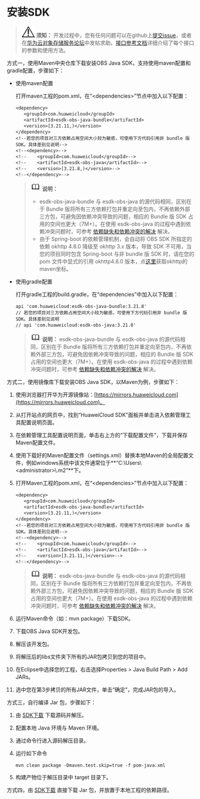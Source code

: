# 安装SDK<a name="obs_21_0105"></a>

>![](public_sys-resources/icon-notice.gif) **须知：** 
>开发过程中，您有任何问题可以在github上[提交issue](https://github.com/huaweicloud/huaweicloud-sdk-java-obs/issues)，或者在[华为云对象存储服务论坛](https://bbs.huaweicloud.com/forum/forum-620-1.html)中发帖求助。[接口参考文档](https://obssdk.obs.cn-north-1.myhuaweicloud.com/apidoc/cn/java/index.html)详细介绍了每个接口的参数和使用方法。

方式一，使用Maven中央仓库下载安装OBS Java SDK，支持使用maven配置和gradle配置，步骤如下：

-   使用maven配置

    打开maven工程的pom.xml，在“<dependencies\>”节点中加入以下配置：

    ```
    <dependency>
       <groupId>com.huaweicloud</groupId>
       <artifactId>esdk-obs-java-bundle</artifactId>
       <version>[3.21.11,)</version>
    </dependency>
    <!--若您的项目对三方依赖占用空间大小较为敏感，可使用下方代码引用非 bundle 版 SDK。具体差别见说明-->
    <!--<dependency>-->
    <!--	<groupId>com.huaweicloud</groupId>-->
    <!--	<artifactId>esdk-obs-java</artifactId>-->
    <!--	<version>[3.21.8,)</version>-->
    <!--</dependency>-->
    ```

    >![](public_sys-resources/icon-note.gif) **说明：** 
    >-   esdk-obs-java-bundle 与 esdk-obs-java 的源代码相同，区别在于 Bundle 版将所有三方依赖打包并重定向至包内，不再依赖外部三方包，可避免因依赖冲突导致的问题，相应的 Bundle 版 SDK 占用的空间也更大（7M+）。在使用 esdk-obs-java 的过程中遇到依赖冲突问题时，可参考  [依赖缺失和依赖冲突的解决](依赖缺失和依赖冲突的解决.md)  解决。
    >-   由于 Spring-boot 的依赖管理机制，会自动将 OBS SDK 所指定的依赖 okhttp 4.8.0 降级至 okhttp 3.x 版本，导致 SDK 不可用，当您的项目同时包含 Spring-boot 与非 bundle 版 SDK 时，请在您的 pom 文件中显式的引用 okhttp4.8.0 版本，点[这里](https://github.com/huaweicloud/huaweicloud-sdk-java-obs/blob/master/pom.xml)获取okhttp的maven坐标。

-   使用gradle配置

    打开gradle工程的build.gradle，在“dependencies”中加入以下配置：

    ```
    api 'com.huaweicloud:esdk-obs-java-bundle:3.21.8'
    // 若您的项目对三方依赖占用空间大小较为敏感，可使用下方代码引用非 bundle 版 SDK。具体差别见说明
    // api 'com.huaweicloud:esdk-obs-java:3.21.8'
    ```

    >![](public_sys-resources/icon-note.gif) **说明：** 
    >esdk-obs-java-bundle 与 esdk-obs-java 的源代码相同，区别在于 Bundle 版将所有三方依赖打包并重定向至包内，不再依赖外部三方包，可避免因依赖冲突导致的问题，相应的 Bundle 版 SDK 占用的空间也更大（7M+）。在使用 esdk-obs-java 的过程中遇到依赖冲突问题时，可参考  [依赖缺失和依赖冲突的解决](依赖缺失和依赖冲突的解决.md)  解决。


方式二，使用镜像库下载安装OBS Java SDK，以Maven为例，步骤如下：

1.  使用浏览器打开华为开源镜像站：[https://mirrors.huaweicloud.com](https://mirrors.huaweicloud.com)。
2.  从打开站点的网页中，找到“HuaweiCloud SDK”面板并单击进入依赖管理工具配置说明页面。
3.  在依赖管理工具配置说明页面，单击右上方的“下载配置文件”，下载并保存Maven配置文件。
4.  使用下载好的Maven配置文件（settings.xml）替换本地Maven的全局配置文件，例如windows系统中该文件通常位于**“C:\\Users\\<administrator\>\\.m2”**下。
5.  打开Maven工程的pom.xml，在“<dependencies\>”节点中加入以下配置：

    ```
    <dependency>
       <groupId>com.huaweicloud</groupId>
       <artifactId>esdk-obs-java-bundle</artifactId>
       <version>[3.21.11,)</version>
    </dependency>
    <!--若您的项目对三方依赖占用空间大小较为敏感，可使用下方代码引用非 bundle 版 SDK。具体差别见说明-->
    <!--<dependency>-->
    <!--	<groupId>com.huaweicloud</groupId>-->
    <!--	<artifactId>esdk-obs-java</artifactId>-->
    <!--	<version>[3.21.11,)</version>-->
    <!--</dependency>-->
    ```

    >![](public_sys-resources/icon-note.gif) **说明：** 
    >esdk-obs-java-bundle 与 esdk-obs-java 的源代码相同，区别在于 Bundle 版将所有三方依赖打包并重定向至包内，不再依赖外部三方包，可避免因依赖冲突导致的问题，相应的 Bundle 版 SDK 占用的空间也更大（7M+）。在使用 esdk-obs-java 的过程中遇到依赖冲突问题时，可参考  [依赖缺失和依赖冲突的解决](依赖缺失和依赖冲突的解决.md)  解决。

6.  运行Maven命令（如：mvn package）下载SDK。

1.  下载OBS Java SDK开发包。
2.  解压该开发包。
3.  将解压后的libs文件夹下所有的JAR包拷贝到您的项目中。
4.  在Eclipse中选择您的工程，右击选择Properties \> Java Build Path \> Add JARs。
5.  选中您在第3步拷贝的所有JAR文件，单击“确定”，完成JAR包的导入。

方式三，自行编译 Jar 包，步骤如下：

1.  由  [SDK下载](SDK下载.md)  下载源码并解压。
2.  配置本地  Java 环境与 Maven 环境。
3.  通过命令行进入源码解压目录。
4.  运行如下命令

    ```
    mvn clean package -Dmaven.test.skip=true -f pom-java.xml
    ```

5.  构建产物位于解压目录中 target 目录下。

方式四，由  [SDK下载](SDK下载.md)  直接下载 Jar 包，并放置于本地工程的依赖路径。

